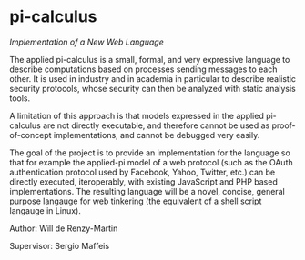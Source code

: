 pi-calculus
===========

*Implementation of a New Web Language*

The applied pi-calculus is a small, formal, and very expressive language to describe computations based on processes sending messages to each other. It is used in industry and in academia in particular to describe realistic security protocols, whose security can then be analyzed with static analysis tools.

A limitation of this approach is that models expressed in the applied pi-calculus are not directly executable, and therefore cannot be used as proof-of-concept implementations, and cannot be debugged very easily.

The goal of the project is to provide an implementation for the language so that for example the applied-pi model of a web protocol (such as the OAuth authentication protocol used by Facebook, Yahoo, Twitter, etc.) can be directly executed, iteroperably, with existing JavaScript and PHP based implementations. The resulting language will be a novel, concise, general purpose langauge for web tinkering (the equivalent of a shell script langauge in Linux).

Author: Will de Renzy-Martin

Supervisor: Sergio Maffeis
